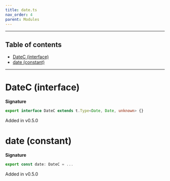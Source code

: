 ```yaml
---
title: date.ts
nav_order: 4
parent: Modules
---
```


---

<h2 class="text-delta">Table of contents</h2>

- [DateC (interface)](#datec-interface)
- [date (constant)](#date-constant)

---

# DateC (interface)

**Signature**

```ts
export interface DateC extends t.Type<Date, Date, unknown> {}
```

Added in v0.5.0

# date (constant)

**Signature**

```ts
export const date: DateC = ...
```

Added in v0.5.0
